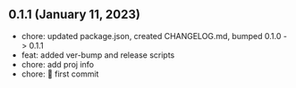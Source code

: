 ## 0.1.1 (January 11, 2023)
- chore: updated package.json, created CHANGELOG.md, bumped 0.1.0 -> 0.1.1
- feat: added ver-bump and release scripts
- chore: add proj info
- chore: 🎊 first commit

